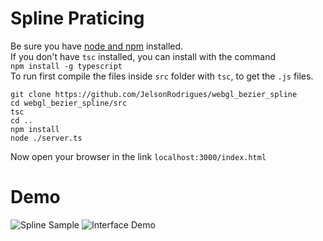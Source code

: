 # Spline Praticing
Be sure you have [node and npm](https://nodejs.org/en/download) installed.<br>
If you don't have `tsc` installed, you can install with the command <br>
```npm install -g typescript```<br>
To run first compile the files inside `src` folder with `tsc`, to get the `.js` files.
<br>
```
git clone https://github.com/JelsonRodrigues/webgl_bezier_spline
cd webgl_bezier_spline/src
tsc
cd ..
npm install
node ./server.ts
```

Now open your browser in the link `localhost:3000/index.html`

# Demo
![Spline Sample](./assets/spline.png)
![Interface Demo](./assets/Interface.png)